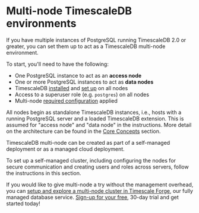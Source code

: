 # Multi-node TimescaleDB environments

If you have multiple instances of PostgreSQL running TimescaleDB 2.0 or greater,
you can set them up to act as a TimescaleDB multi-node environment.

To start, you'll need to have the following:
- One PostgreSQL instance to act as an **access node**
- One or more PostgreSQL instances to act as **data nodes**
- TimescaleDB [installed][install] and [set up][setup] on all nodes
- Access to a superuser role (e.g. `postgres`) on all nodes
- Multi-node [required configuration][configuration] applied

All nodes begin as standalone TimescaleDB instances, i.e., hosts with
a running PostgreSQL server and a loaded TimescaleDB extension. This
is assumed for "access node" and "data node" in the instructions. More
detail on the architecture can be found in the [Core Concepts][] section.

TimescaleDB multi-node can be created as part of a self-managed deployment or as
a managed cloud deployment.

To set up a self-managed cluster, including configuring the nodes for secure
communication and creating users and roles across servers, follow the
instructions in this section.

If you would like to give multi-node a try  without the management overhead, you
can [setup and explore a multi-node cluster in Timescale
Forge][multi_node_forge],  our fully managed database
service. [Sign-up for your free](https://forge.timescale.com/signup), 30-day
trial and get started today!



[init_data_nodes]: /getting-started/setup-multi-node-basic#init_data_nodes_on_access_node
[auth-password]: https://www.postgresql.org/docs/current/auth-password.html
[passfile]: https://www.postgresql.org/docs/current/libpq-pgpass.html
[md5sum]: https://www.tutorialspoint.com/unix_commands/md5sum.htm
[distributed hypertables]: /using-timescaledb/distributed-hypertables
[add_data_node]: /api#add_data_node
[attach_data_node]: /api#attach_data_node
[delete_data_node]: /api#delete_data_node
[detach_data_node]: /api#detach_data_node
[distributed_exec]: /api#distributed_exec
[configuration]: /how-to-guides/multi-node-setup/required-configuration
[install]: /how-to-guides/install-timescaledb
[setup]: /how-to-guides/install-timescaledb/post-install-setup/
[postgresql-hba]: https://www.postgresql.org/docs/12/auth-pg-hba-conf.html
[user-mapping]: https://www.postgresql.org/docs/current/sql-createusermapping.html
[Core Concepts]: /overview/core-concepts/
[multi_node_forge]: timescale-forge/:currentVersion:/forge-multi-node/ 
